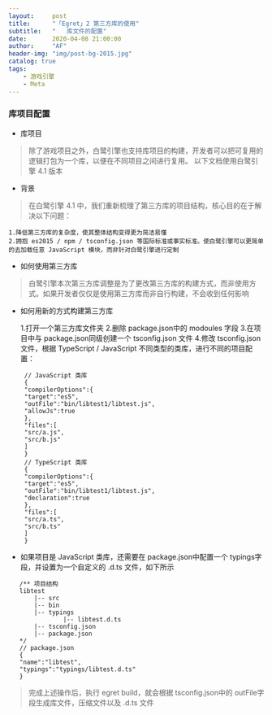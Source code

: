 ```yaml
---
layout:     post
title:      "「Egret」2 第三方库的使用"
subtitle:   "   库文件的配置"
date:       2020-04-08 21:00:00
author:     "AF"
header-img: "img/post-bg-2015.jpg"
catalog: true
tags:
    - 游戏引擎
    - Meta
---
```


### 库项目配置
- 库项目
>除了游戏项目之外，白鹭引擎也支持库项目的构建，开发者可以把可复用的逻辑打包为一个库，以便在不同项目之间进行复用。
以下文档使用白鹭引擎 4.1 版本
- 背景
>在白鹭引擎 4.1 中，我们重新梳理了第三方库的项目结构，核心目的在于解决以下问题：

    1.降低第三方库的复杂度，使其整体结构变得更为简洁易懂
    2.拥抱 es2015 / npm / tsconfig.json 等国际标准或事实标准。使白鹭引擎可以更简单的去加载任意 JavaScript 模块，而非针对白鹭引擎进行定制
    
- 如何使用第三方库

>白鹭引擎本次第三方库调整是为了更改第三方库的构建方式，而非使用方式。如果开发者仅仅是使用第三方库而非自行构建，不会收到任何影响

- 如何用新的方式构建第三方库
 

    1.打开一个第三方库文件夹
    2.删除 package.json中的 modoules 字段
    3.在项目中与 package.json同级创建一个 tsconfig.json 文件
    4.修改 tsconfig.json文件，根据 TypeScript / JavaScript 不同类型的类库，进行不同的项目配置：

  ```
   // JavaScript 类库
   {
   "compilerOptions":{
   "target":"es5",
   "outFile":"bin/libtest1/libtest.js",
   "allowJs":true
   },
   "files":[
   "src/a.js",
   "src/b.js"
   ]
   }
   // TypeScript 类库
   {
   "compilerOptions":{
   "target":"es5",
   "outFile":"bin/libtest1/libtest.js",
   "declaration":true
   },
   "files":[
   "src/a.ts",
   "src/b.ts"
   ]
   }
  ```
- 如果项目是 JavaScript 类库，还需要在 package.json中配置一个 typings字段，并设置为一个自定义的 .d.ts 文件，如下所示
```
   /** 项目结构
   libtest
       |-- src
       |-- bin
       |-- typings
               |-- libtest.d.ts
       |-- tsconfig.json
       |-- package.json 
   */
   // package.json
   {
   "name":"libtest",
   "typings":"typings/libtest.d.ts"
   }
  ```
  >完成上述操作后，执行 egret build，就会根据 tsconfig.json中的 outFile字段生成库文件，压缩文件以及 .d.ts 文件


